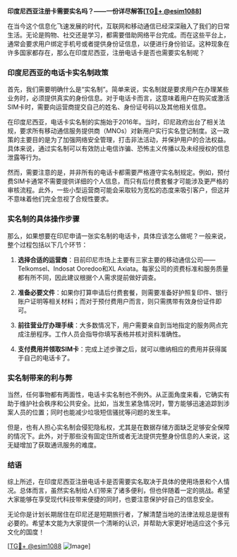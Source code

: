**印度尼西亚注册卡需要实名吗？——一份详尽解答[[TG💪+ @esim1088](https://t.me/s/esim1088)]**

在当今这个信息化飞速发展的时代，互联网和移动通信已经深深融入了我们的日常生活。无论是购物、社交还是学习，都需要借助网络平台完成。而在这些平台上，通常会要求用户绑定手机号或者提供身份证信息，以便进行身份验证。这种现象在许多国家都存在，那么在印度尼西亚，注册电话卡是否也需要实名制呢？

### 印度尼西亚的电话卡实名制政策

首先，我们需要明确什么是“实名制”。简单来说，实名制就是要求用户在办理某些业务时，必须提供真实的身份信息。对于电话卡而言，这意味着用户在购买或激活SIM卡时，需要向运营商提交自己的姓名、身份证号码以及其他相关信息。

在印度尼西亚，电话卡实名制的实施始于2016年。当时，印尼政府出台了相关法规，要求所有移动通信服务提供商（MNOs）对新用户实行实名登记制度。这一政策的主要目的是为了加强网络安全管理，打击非法活动，并保护用户的合法权益。具体来说，通过实名制可以有效防止电信诈骗、恐怖主义传播以及未经授权的信息泄露等行为。

然而，需要注意的是，并非所有的电话卡都需要严格遵守实名制规定。例如，预付费SIM卡通常不需要提供详细的个人信息，而只有后付费套餐才可能涉及更严格的审核流程。此外，一些小型运营商可能会采取较为宽松的态度来吸引客户，但这并不意味着他们完全忽视了合规性要求。

### 实名制的具体操作步骤

那么，如果想要在印尼申请一张实名制的电话卡，具体应该怎么做呢？一般来说，整个过程包括以下几个环节：

1. **选择合适的运营商**：目前印尼市场上主要有三家主要的移动通信公司——Telkomsel、Indosat Ooredoo和XL Axiata。每家公司的资费标准和服务质量都有所不同，因此建议根据个人需求提前做好调查。

2. **准备必要文件**：如果你打算申请后付费套餐，则需要准备好护照复印件、银行账户证明等相关材料；而对于预付费用户而言，则只需携带有效身份证件即可。

3. **前往营业厅办理手续**：大多数情况下，用户需要亲自到当地指定的服务网点完成注册程序。工作人员会指导你填写表格并核对资料准确性。

4. **支付费用并领取SIM卡**：完成上述步骤之后，就可以缴纳相应的费用并获得属于自己的电话卡了。

### 实名制带来的利与弊

当然，任何事物都有两面性，电话卡实名制也不例外。从正面角度来看，它确实有助于维护社会秩序和公共安全。比如，当发生紧急情况时，警方能够迅速追踪到涉案人员的位置；同时也能减少垃圾短信骚扰等问题的发生率。

但是，也有人担心实名制会侵犯隐私权，尤其是在数据存储方面缺乏足够安全保障的情况下。此外，对于那些没有固定住所或者无法提供完整身份信息的人来说，这无疑增加了获取通讯服务的难度。

### 结语

综上所述，在印度尼西亚注册电话卡是否需要实名取决于具体的使用场景和个人情况。总体而言，虽然实名制给人们带来了诸多便利，但也伴随着一定的挑战。希望大家能够在享受现代科技带来便捷的同时，也要注意保护好自己的信息安全。

无论你是计划长期居住在印尼还是短期旅行者，了解清楚当地的法律法规总是很有必要的。希望本文能为大家提供一个清晰的认识，并帮助大家更好地适应这个多元文化的国度！

[[TG💪+ @esim1088](https://t.me/s/esim1088) ![Image](https://i.postimg.cc/4NQfJmqS/Snipaste-2025-05-13-00-14-12.png)]